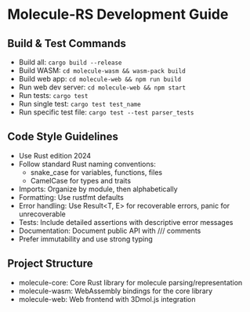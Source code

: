 # Molecule-RS Development Guide

## Build & Test Commands
- Build all: `cargo build --release`
- Build WASM: `cd molecule-wasm && wasm-pack build`
- Build web app: `cd molecule-web && npm run build`
- Run web dev server: `cd molecule-web && npm start`
- Run tests: `cargo test`
- Run single test: `cargo test test_name`
- Run specific test file: `cargo test --test parser_tests`

## Code Style Guidelines
- Use Rust edition 2024
- Follow standard Rust naming conventions:
  - snake_case for variables, functions, files
  - CamelCase for types and traits
- Imports: Organize by module, then alphabetically
- Formatting: Use rustfmt defaults
- Error handling: Use Result<T, E> for recoverable errors, panic for unrecoverable
- Tests: Include detailed assertions with descriptive error messages
- Documentation: Document public API with /// comments
- Prefer immutability and use strong typing

## Project Structure
- molecule-core: Core Rust library for molecule parsing/representation
- molecule-wasm: WebAssembly bindings for the core library
- molecule-web: Web frontend with 3Dmol.js integration